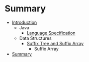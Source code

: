 # Summary

* [Introduction](README.md)
   * Java
       * [Language Specification](java_language_specification.md)
   * Data Structures
       * [Suffix Tree and Suffix Array](suffix_tree_and_suffix_array.md)
           * Suffix Array
* [Summary](SUMMARY.md)

